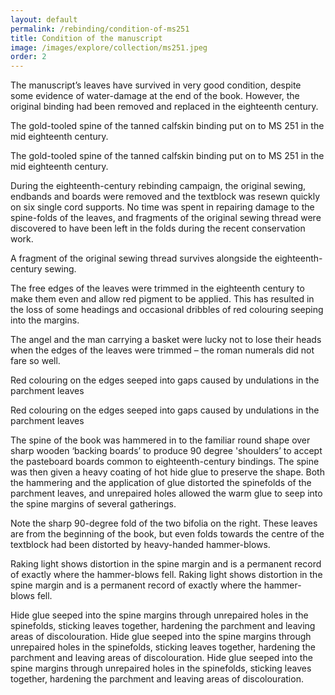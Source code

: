 ```yaml
---
layout: default
permalink: /rebinding/condition-of-ms251
title: Condition of the manuscript
image: /images/explore/collection/ms251.jpeg
order: 2
---
```

The manuscript’s leaves have survived in very good condition, despite some evidence of water-damage at the end of the book.  However, the original binding had been removed and replaced in the eighteenth century.  



The gold-tooled spine of the tanned calfskin binding put on to MS 251 in the mid eighteenth century.

The gold-tooled spine of the tanned calfskin binding put on to MS 251 in the mid eighteenth century.


During the eighteenth-century rebinding campaign, the original sewing, endbands and boards were removed and the textblock was resewn quickly on six single cord supports.  No time was spent in repairing damage to the spine-folds of the leaves, and fragments of the original sewing thread were discovered to have been left in the folds during the recent conservation work.





A fragment of the original sewing thread survives alongside the eighteenth-century sewing.


The free edges of the leaves were trimmed in the eighteenth century to make them even and allow red pigment to be applied.  This has resulted in the loss of some headings and occasional dribbles of red colouring seeping into the margins.







The angel and the man carrying a basket were lucky not to lose their heads when the edges of the leaves were trimmed – the roman numerals did not fare so well.

Red colouring on the edges seeped into gaps caused by undulations in the parchment leaves

Red colouring on the edges seeped into gaps caused by undulations in the parchment leaves


The spine of the book was hammered in to the familiar round shape over sharp wooden ‘backing boards’ to produce 90 degree 'shoulders’ to accept the pasteboard boards common to eighteenth-century bindings.  The spine was then given a heavy coating of hot hide glue to preserve the shape.  Both the hammering and the application of glue distorted the spinefolds of the parchment leaves, and unrepaired holes allowed the warm glue to seep into the spine margins of several gatherings.





Note the sharp 90-degree fold of the two bifolia on the right.  These leaves are from the beginning of the book, but even folds towards the centre of the textblock had been distorted by heavy-handed hammer-blows.

Raking light shows distortion in the spine margin and is a permanent record of exactly where the hammer-blows fell.
Raking light shows distortion in the spine margin and is a permanent record of exactly where the hammer-blows fell.

Hide glue seeped into the spine margins through unrepaired holes in the spinefolds, sticking leaves together, hardening the parchment and leaving areas of discolouration.
Hide glue seeped into the spine margins through unrepaired holes in the spinefolds, sticking leaves together, hardening the parchment and leaving areas of discolouration.
Hide glue seeped into the spine margins through unrepaired holes in the spinefolds, sticking leaves together, hardening the parchment and leaving areas of discolouration.
